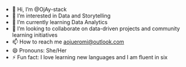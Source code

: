 - 👋 Hi, I’m @OjAy-stack
- 👀 I’m interested in Data and Storytelling
- 🌱 I’m currently learning Data Analytics
- 💞️ I’m looking to collaborate on data-driven projects and community learning initiatives
- 📫 How to reach me aojueromi@outlook.com
- 😄 Pronouns: She/Her
- ⚡ Fun fact: I love learning new languages and I am fluent in six

<!---
OjAy-stack/OjAy-stack is a ✨ special ✨ repository because its `README.md` (this file) appears on your GitHub profile.
You can click the Preview link to take a look at your changes.
--->
